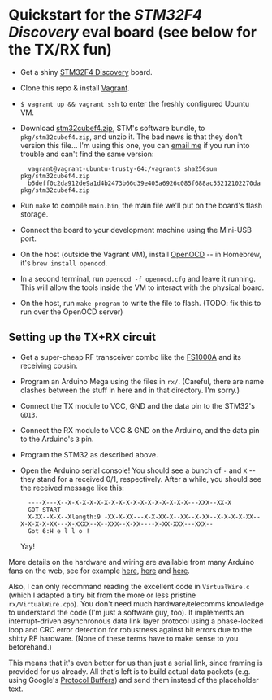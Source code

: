 # Quickstart for the *STM32F4 Discovery* eval board (see below for the TX/RX fun)

- Get a shiny [STM32F4 Discovery](http://de.farnell.com/stmicroelectronics/stm32f4discovery/discovery-kit-stm32f407-usb-otg/dp/2009276) board.
- Clone this repo & install [Vagrant](https://www.vagrantup.com/).
- `$ vagrant up && vagrant ssh` to enter the freshly configured Ubuntu VM.
- Download [stm32cubef4.zip](http://www.st.com/st-web-ui/static/active/en/st_prod_software_internet/resource/technical/software/firmware/stm32cubef4.zip), STM's software bundle, to `pkg/stm32cubef4.zip`, and unzip it. The bad news is that they don't version this file... I'm using this one, you can [email me](mailto:mail@jonasschneider.com) if you run into trouble and can't find the same version:

        vagrant@vagrant-ubuntu-trusty-64:/vagrant$ sha256sum pkg/stm32cubef4.zip
        b5deff0c2da912de9a1d4b2473b66d39e405a6926c085f688ac55212102270da  pkg/stm32cubef4.zip

- Run `make` to compile `main.bin`, the main file we'll put on the board's flash storage.
- Connect the board to your development machine using the Mini-USB port.
- On the host (outside the Vagrant VM), install [OpenOCD](http://openocd.org/) -- in Homebrew, it's `brew install openocd`.
- In a second terminal, run `openocd -f openocd.cfg` and leave it running. This will allow the tools inside the VM to interact with the physical board.
- On the host, run `make program` to write the file to flash. (TODO: fix this to run over the OpenOCD server)

## Setting up the TX+RX circuit
- Get a super-cheap RF transceiver combo like the [FS1000A](http://www.ananiahelectronics.com/FS100A.htm) and its receiving cousin.
- Program an Arduino Mega using the files in `rx/`. (Careful, there are name clashes between the stuff in here and in that directory. I'm sorry.)
- Connect the TX module to VCC, GND and the data pin to the STM32's `GD13`.
- Connect the RX module to VCC & GND on the Arduino, and the data pin to the Arduino's `3` pin.
- Program the STM32 as described above.
- Open the Arduino serial console! You should see a bunch of `-` and `X` -- they stand for a received 0/1, respectively. After a while, you should see the received message like this:

        ----X---X--X-X-X-X-X-X-X-X-X-X-X-X-X-X-X-X-X---XXX--XX-X
        GOT START
        X-XX--X-X--Xlength:9 -XX-X-XX---X-X-XX-X--XX--X-XX--X-X-X-X-XX--X-X-X-X-XX---X-XXXX--X--XXX--X-XX----X-XX-XXX---XXX--
        Got 6:H e l l o !

  Yay!

More details on the hardware and wiring are available from many Arduino fans on the web, see for example [here](http://www.glacialwanderer.com/hobbyrobotics/?p=291), [here](http://forum.arduino.cc/index.php?topic=129749.15) and [here](http://vanceance.blogspot.co.at/2014/01/xy-mk-5v-arduino.html).

Also, I can only recommand reading the excellent code in `VirtualWire.c` (which I adapted a tiny bit from the more or less pristine `rx/VirtualWire.cpp`). You don't need much hardware/telecomms knowledge to understand the code (I'm just a software guy, too).
It implements an interrupt-driven asynchronous data link layer protocol using a phase-locked loop and CRC error detection for robustness against bit errors due to the shitty RF hardware. (None of these terms have to make sense to you beforehand.)

This means that it's even better for us than just a serial link, since framing is provided for us already. All that's left is to build actual data packets (e.g. using Google's [Protocol Buffers](https://github.com/google/protobuf)) and send them instead of the placeholder text.
